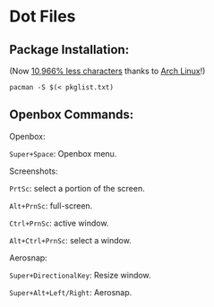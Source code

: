 Dot Files
=========


Package Installation:
---------------------

(Now [10,966% less characters](https://github.com/pr0xmeh/dot/commit/c64b44db166c3db8f432a388e9a97deba0815ccb) thanks to [Arch Linux](https://archlinux.org)!)

`pacman -S $(< pkglist.txt)`



Openbox Commands:
-----------------

Openbox:

`Super+Space`: Openbox menu.

Screenshots:

`PrtSc`: select a portion of the screen.

`Alt+PrnSc`: full-screen.

`Ctrl+PrnSc`: active window.

`Alt+Ctrl+PrnSc`: select a window.

Aerosnap:

`Super+DirectionalKey`: Resize window.

`Super+Alt+Left/Right`: Aerosnap.